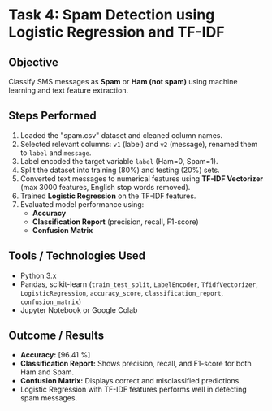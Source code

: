 # Task 4: Spam Detection using Logistic Regression and TF-IDF

## Objective
Classify SMS messages as **Spam** or **Ham (not spam)** using machine learning and text feature extraction.

## Steps Performed
1. Loaded the "spam.csv" dataset and cleaned column names.
2. Selected relevant columns: `v1` (label) and `v2` (message), renamed them to `label` and `message`.
3. Label encoded the target variable `label` (Ham=0, Spam=1).
4. Split the dataset into training (80%) and testing (20%) sets.
5. Converted text messages to numerical features using **TF-IDF Vectorizer** (max 3000 features, English stop words removed).
6. Trained **Logistic Regression** on the TF-IDF features.
7. Evaluated model performance using:
   - **Accuracy**
   - **Classification Report** (precision, recall, F1-score)
   - **Confusion Matrix**

## Tools / Technologies Used
- Python 3.x  
- Pandas, scikit-learn (`train_test_split`, `LabelEncoder`, `TfidfVectorizer`, `LogisticRegression`, `accuracy_score`, `classification_report`, `confusion_matrix`)  
- Jupyter Notebook or Google Colab  

## Outcome / Results
- **Accuracy:** [96.41 %]  
- **Classification Report:** Shows precision, recall, and F1-score for both Ham and Spam.  
- **Confusion Matrix:** Displays correct and misclassified predictions.  
- Logistic Regression with TF-IDF features performs well in detecting spam messages.

